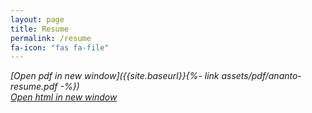 ```yaml
---
layout: page
title: Resume
permalink: /resume
fa-icon: "fas fa-file"
---
```

<style>
    div#window-right {
    background: #ddd;
}
</style>

*[Open pdf in new window]({{site.baseurl}}{%- link assets/pdf/ananto-resume.pdf -%})*  
*[Open html in new window]({{site.baseurl}}/web-resume)*  


<object data="{{site.baseurl}}{%- link assets/pdf/ananto-resume.pdf -%}" width="100%" height="650" type='application/pdf'/>  